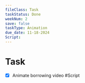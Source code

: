 ```yaml
---
fileClass: Task
taskStatus: Done
weekNum: 2
save: false
taskType: Animation
due_date: 11-18-2024
Script: 
---
```


# Task
- [x] Animate borrowing video #Script 


 
